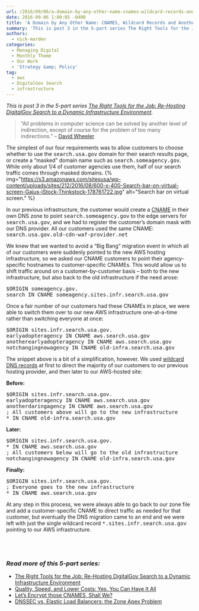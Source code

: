 ```yaml
---
url: /2016/09/06/a-domain-by-any-other-name-cnames-wildcard-records-and-another-level-of-indirection/
date: 2016-09-06 1:00:05 -0400
title: 'A Domain by Any Other Name: CNAMES, Wildcard Records and Another Level of Indirection'
summary: 'This is post 3 in the 5-part series The Right Tools for the Job: Re-Hosting DigitalGov Search to a Dynamic Infrastructure Environment. &ldquo;All problems in computer science can be solved by another level of indirection, except of course for the problem of too many indirections.&rdquo; &#8211; David Wheeler The simplest of our four requirements was'
authors:
  - nick-marden
categories:
  - Managing Digital
  - Monthly Theme
  - Our Work
  - 'Strategy &amp; Policy'
tag:
  - aws
  - DigitalGov Search
  - infrastructure
---
```


_This is post 3 in the 5-part series [The Right Tools for the Job: Re-Hosting DigitalGov Search to a Dynamic Infrastructure Environment](https://www.WHATEVER/2016/08/18/the-right-tools-for-the-job-re-hosting-digitalgov-search-to-a-dynamic-infrastructure-environment/)_.

> “All problems in computer science can be solved by another level of indirection, except of course for the problem of too many indirections.” &#8211; [David Wheeler](https://en.wikipedia.org/wiki/David_Wheeler_(British_computer_scientist))

The simplest of our four requirements was to allow customers to choose whether to use the <tt>search.usa.gov</tt> domain for their search results page, or create a “masked” domain name such as <tt>search.someagency.gov</tt>. While only about 1/4 of customer agencies use them, half of our search traffic comes through masked domains. {% img="https://s3.amazonaws.com/sitesusa/wp-content/uploads/sites/212/2016/08/600-x-400-Search-bar-on-virtual-screen-Gajus-iStock-Thinkstock-178761722.jpg" alt="Search bar on virtual screen." %} 

In our previous infrastructure, the customer would create a [CNAME](https://en.wikipedia.org/wiki/CNAME_record) in their own DNS zone to point <tt>search.someagency.gov</tt> to the edge servers for <tt>search.usa.gov</tt>, and we had to register the customer’s domain mask with our DNS provider. All our customers used the same CNAME: <tt>search.usa.gov.old-cdn-waf-provider.net</tt>

We knew that we wanted to avoid a “Big Bang” migration event in which all of our customers were suddenly pointed to the new AWS hosting infrastructure, so we asked our CNAME customers to point their agency-specific hostnames to customer-specific CNAMEs. This would allow us to shift traffic around on a customer-by-customer basis &#8211; both to the new infrastructure, but also back to the old infrastructure if the need arose:

<tt>$ORIGIN someagency.gov.<br /> search IN CNAME someagency.sites.infr.search.usa.gov</tt>

Once a fair number of our customers had these CNAMEs in place, we were able to switch them over to our new AWS infrastructure one-at-a-time rather than switching everyone at once:

<tt>$ORIGIN sites.infr.search.usa.gov.<br /> earlyadopteragency IN CNAME aws.search.usa.gov<br /> anotherearlyadopteragency IN CNAME aws.search.usa.gov<br /> notchangingnowagency IN CNAME old-infra.search.usa.gov</tt>

The snippet above is a bit of a simplification, however. We used [wildcard DNS records](https://en.wikipedia.org/wiki/Wildcard_DNS_record) at first to direct the majority of our customers to our previous hosting provider, and then later to our AWS-hosted site:

**Before:**
  
<tt>$ORIGIN sites.infr.search.usa.gov.<br /> earlyadopteragency IN CNAME aws.search.usa.gov<br /> anotherdaringagency IN CNAME aws.search.usa.gov<br /> ; All customers above will go to the new infrastructure<br /> * IN CNAME old-infra.search.usa.gov</tt>

**Later:**
  
<tt>$ORIGIN sites.infr.search.usa.gov.<br /> * IN CNAME aws.search.usa.gov<br /> ; All customers below will go to the old infrastructure<br /> notchangingnowagency IN CNAME old-infra.search.usa.gov</tt>

**Finally:**
  
<tt>$ORIGIN sites.infr.search.usa.gov.<br /> ; Everyone goes to the new infrastructure<br /> * IN CNAME aws.search.usa.gov</tt>

At any step in this process, we were always able to go back to our zone file and add a customer-specific CNAME to direct traffic as needed for that customer, but eventually the DNS migration came to an end and we were left with just the single wildcard record <tt>*.sites.infr.search.usa.gov</tt> pointing to our AWS infrastructure.

<h3 id="series" style="padding-top: 50px">
  <em>Read more of this 5-part series:</em>
</h3>

  * [The Right Tools for the Job: Re-Hosting DigitalGov Search to a Dynamic Infrastructure Environment](https://www.WHATEVER/2016/08/18/the-right-tools-for-the-job-re-hosting-digitalgov-search-to-a-dynamic-infrastructure-environment/)
  * [Quality, Speed, and Lower Costs: Yes, You Can Have It All](https://www.WHATEVER/2016/09/02/quality-speed-and-lower-costs-yes-you-can-have-it-all/)
  * [Let’s Encrypt those CNAMES, Shall We?](https://www.WHATEVER/2016/09/07/lets-encrypt-those-cnames-shall-we/)
  * [DNSSEC vs. Elastic Load Balancers: the Zone Apex Problem](https://www.WHATEVER/2016/09/12/dnssec-vs-elastic-load-balancers-the-zone-apex-problem/)